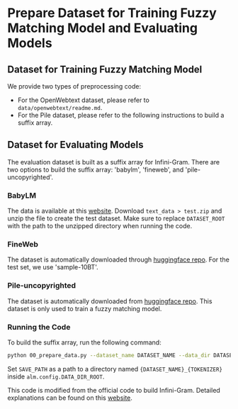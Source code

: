 # Prepare Dataset for Training Fuzzy Matching Model and Evaluating Models

## Dataset for Training Fuzzy Matching Model
We provide two types of preprocessing code:
- For the OpenWebtext dataset, please refer to `data/openwebtext/readme.md`.
- For the Pile dataset, please refer to the following instructions to build a suffix array.

## Dataset for Evaluating Models
The evaluation dataset is built as a suffix array for Infini-Gram.
There are two options to build the suffix array: 'babylm', 'fineweb', and 'pile-uncopyrighted'.

### BabyLM
The data is available at this [website](https://osf.io/ad7qg/).   Download `text_data > test.zip` and unzip the file to create the test dataset. Make sure to replace `DATASET_ROOT` with the path to the unzipped directory when running the code.

### FineWeb
The dataset is automatically downloaded through [huggingface repo](https://huggingface.co/datasets/HuggingFaceFW/fineweb).
For the test set, we use 'sample-10BT'.

### Pile-uncopyrighted
The dataset is automatically downloaded from [huggingface repo](https://huggingface.co/datasets/monology/pile-uncopyrighted).
This dataset is only used to train a fuzzy matching model.

### Running the Code
To build the suffix array, run the following command:
```bash
python 00_prepare_data.py --dataset_name DATASET_NAME --data_dir DATASET_ROOT --save_dir SAVE_PATH --tokenizer TOKENIZER --batch_size BATCH_SIZE --mem MEMORY
```
Set `SAVE_PATH` as a path to a directory named `{DATASET_NAME}_{TOKENIZER}` inside `alm.config.DATA_DIR_ROOT`.


This code is modified from the official code to build Infini-Gram.
Detailed explanations can be found on this [website](https://infini-gram.io/pkg_doc.html).